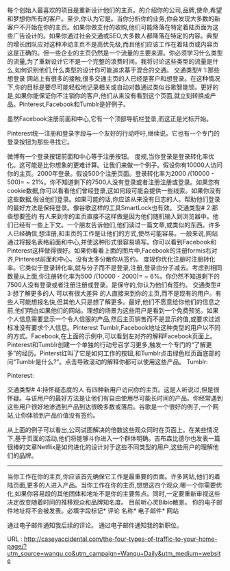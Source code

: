 每个创始人最喜欢的项目是重新设计他们的主页。的介绍你的公司,品牌,使命,希望和梦想你所有的客户。至少,你认为它是。当你分析你的业务,你会发现大多数的新客户不开始在你的主页。如果你做支付的收购,他们可能降落在特定着陆页面为这些广告设计的。如果你通过社会交通或SEO,大多数人都降落在特定的内容。典型的增长团队应对这种冲动主页不是高优先级,而且他们应该工作在着陆页或内容页这是正确的。但一些企业的主页仍然是一个流量的主要来源。你必须学习什么类型的流量,为了重新设计它不是一个完整的浪费时间。我将讨论这些类型的流量是什么,如何识别他们,什么类型的设计你可能追求基于混合的交通。 
 交通类型# 1:那些想登录 
 网站上有很多的接触,很多交通主页的人已经是客户和想登录。在这种情况下,你的目标是要尽可能轻松地记录相关或自动对数通过类似谷歌智能锁。更好的是,如果你能保证你不注销你的客户,他们从来没有看到这个页面,就立刻转换成产品。Pinterest,Facebook和Tumblr是好例子。 
  
 虽然Facebook注册前面和中心,它有一个顶部导航栏登录,而这正是光标开始。 
  
 Pinterest统一注册和登录字段与一个友好的行动呼吁,继续说。它也有一个专门的登录按钮为那些寻找它。 
  
 微博有一个登录按钮前面和中心等于注册按钮。 
 度规,当你登录是登录转化率优化。这可能是比你想象的更难计算。让我们来做一个例子。假设你有10000人访问你的主页。2000年登录。假设500个注册页面。登录转化率为2000 /(10000 - 500)= ~ 21%。你不知道剩下的7500人没有登录或者注册注册或登录。如果您有cookie数据,你可以看看他们曾经登录,这如何段可能会提供一些线索。如果你没有这些数据,假设他们登录。如果可能的话,你应该从来没有日志的人。帮助他们登录的最好方法是保持登录。像谷歌这样的工具SmartLock也有效。 
 交通类型# 2:那些想要签约 
 有人来到你的主页直接不这样做是因为他们随机输入到浏览器中。他们已经有一些上下文。一个朋友告诉他们,他们读过一篇文章,或类似的东西。许多人已经确信,想注册,和主页的工作是让他们的方式,使尽可能容易。一般来说,网站通过将报名表格前面和中心,并使这种形式很容易填写。你可以看到Facebook和Pinterest这样做得很好。如果你看看上面的图片中,Facebook的注册formis右对齐,Pinterest前面和中心。没有太多分散你从签约。 
 度规你优化注册时注册转化率。它类似于登录转化率,就与分子而不是登录,注册,登录由分子减去。考虑到相同数量从上面,你注册转化率为500 /(10000 - 2000)= ~ 6%。你仍然不知道剩下的7500人没有登录或者注册注册或登录。是保守的,你认为他们有签约。 
 交通类型# 3:想了解更多的人 
 可以有很大差异 
 的人直接来到你的主页,而不是现有的用户。有些人可能想报名快,但其他人只是想了解更多。最好,他们不愿意给你他们的信息之前,他们明白如果他们的网站。理想的场景为这些用户是看到一个免费预览。如果个人信息需要显示一个令人信服的产品,然后主页销售而不是显示的值,或要求过滤标准没有要求个人信息。Pinterest Tumblr,Facebook地址这种类型的用户以不同的方式。Facebook,在上面的示例中,可以看到左对齐的解释Facebook页面上。Pinterest和Tumblr创建一个单独的行动号召学习更多,触发一个专门的“了解更多”的经历。Pinterst红叫了它是如何工作的按钮,和Tumblr点击绿色栏页面底部的问“Tumblr是什么?”。点击导致滚动的解释你都可以使用这些产品。 
 Tumblr: 
  
  
  
  
  
 Pinterest: 
  
  
 交通类型# 4:持怀疑态度的人 
 有四种新用户访问你的主页。这是人听说过,但是很怀疑。与该用户的最好方法是让他们有自由使用尽可能长时间的产品。你经常遇到这些用户很好地渗透到产品到达很晚多数或落后。谷歌是一个很好的例子,一个网站,让你体验到产品价值没有签约。 
  
 从上面的例子可以看出,公司试图解决的倍数这些观众同时在页面上。在某些情况下,基于页面的活动,他们将能够斗你进入一个群体明确。吉布森比德尔也发表一篇很棒的文章Netflix是如何进化的设计对于这些不同类型的用户,这些用户的理解他们的品牌。 
 - - - - - - 
 当你工作在你的主页,你应该首先确保它工作是最重要的页面。许多网站,他们的着陆页面,更多的人进入产品。当你工作在你的主页,想想这四个观众,哪一个你需要优化,如果你容易段的其他团体和地址不是你的主要焦点。同时,一定要重新审视这些决定改变随着时间的推移观众和品牌知名度。 
 目前听心灵Bibio散景。 
 你的电子邮件地址将不会被发表。必填字段标记* 
 评论 
 名称* 
 电子邮件* 
 网站 
  
  
  
  
 通过电子邮件通知我后续的评论。 
 通过电子邮件通知我的新职位。 
  
  
  
  
  
   
  URL : http://caseyaccidental.com/the-four-types-of-traffic-to-your-home-page/?utm_source=wanqu.co&utm_campaign=Wanqu+Daily&utm_medium=website